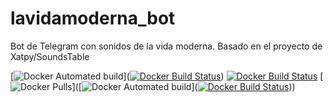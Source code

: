 # lavidamoderna_bot
Bot de Telegram con sonidos de la vida moderna. Basado en el proyecto de Xatpy/SoundsTable

[![Docker Automated build](https://img.shields.io/docker/automated/jrottenberg/ffmpeg.svg)]([![Docker Build Status](https://img.shields.io/docker/build/jrottenberg/ffmpeg.svg)](https://hub.docker.com/r/dmcallejo/lavidamoderna_bot)) [![Docker Build Status](https://img.shields.io/docker/build/jrottenberg/ffmpeg.svg)](https://hub.docker.com/r/dmcallejo/lavidamoderna_bot) [![Docker Pulls](https://img.shields.io/docker/pulls/mashape/kong.svg)]([![Docker Automated build](https://img.shields.io/docker/automated/jrottenberg/ffmpeg.svg)]([![Docker Build Status](https://img.shields.io/docker/build/jrottenberg/ffmpeg.svg)](https://hub.docker.com/r/dmcallejo/lavidamoderna_bot)))
